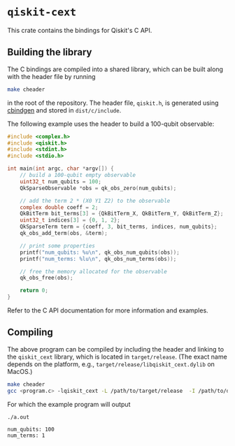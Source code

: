 # `qiskit-cext`

This crate contains the bindings for Qiskit's C API. 

## Building the library

The C bindings are compiled into a shared library, which can be built along with the header file
by running
```bash
make cheader
```
in the root of the repository. The header file, `qiskit.h`, is generated using 
[cbindgen](https://github.com/mozilla/cbindgen) and stored in `dist/c/include`.

The following example uses the header to build a 100-qubit observable:
```c
#include <complex.h>
#include <qiskit.h>
#include <stdint.h>
#include <stdio.h>

int main(int argc, char *argv[]) {
    // build a 100-qubit empty observable
    uint32_t num_qubits = 100;
    QkSparseObservable *obs = qk_obs_zero(num_qubits);

    // add the term 2 * (X0 Y1 Z2) to the observable
    complex double coeff = 2;
    QkBitTerm bit_terms[3] = {QkBitTerm_X, QkBitTerm_Y, QkBitTerm_Z};
    uint32_t indices[3] = {0, 1, 2};
    QkSparseTerm term = {coeff, 3, bit_terms, indices, num_qubits};
    qk_obs_add_term(obs, &term);

    // print some properties
    printf("num_qubits: %u\n", qk_obs_num_qubits(obs));
    printf("num_terms: %lu\n", qk_obs_num_terms(obs));

    // free the memory allocated for the observable
    qk_obs_free(obs);

    return 0;
}
```
Refer to the C API documentation for more information and examples.

## Compiling

The above program can be compiled by including the header and linking to the `qiskit_cext` library,
which is located in `target/release`. (The exact name depends on the platform, e.g.,
`target/release/libqiskit_cext.dylib` on MacOS.) 

```bash
make cheader
gcc <program.c> -lqiskit_cext -L /path/to/target/release  -I /path/to/dist/c/include
```

For which the example program will output
```bash
./a.out
```
```text
num_qubits: 100
num_terms: 1
```
